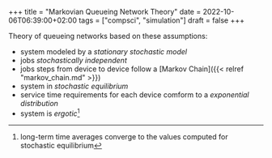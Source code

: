 +++
title = "Markovian Queueing Network Theory"
date = 2022-10-06T06:39:00+02:00
tags = ["compsci", "simulation"]
draft = false
+++

Theory of queueing networks based on these assumptions:

-   system modeled by a _stationary stochastic model_
-   jobs _stochastically independent_
-   jobs steps from device to device follow a [Markov Chain]({{< relref "markov_chain.md" >}})
-   system in _stochastic equilibrium_
-   service time requirements for each device comform to a _exponential distribution_
-   system is _ergotic_[^fn:1]

[^fn:1]: long-term time averages converge to the values computed for stochastic equilibrium
